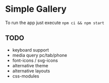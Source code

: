 # Simple Gallery

To run the app just execute `npm ci && npm start`

## TODO

- keyboard support
- media query pc/tab/phone
- font-icons / svg-icons
- alternative theme
- alternative layouts
- css-modules
